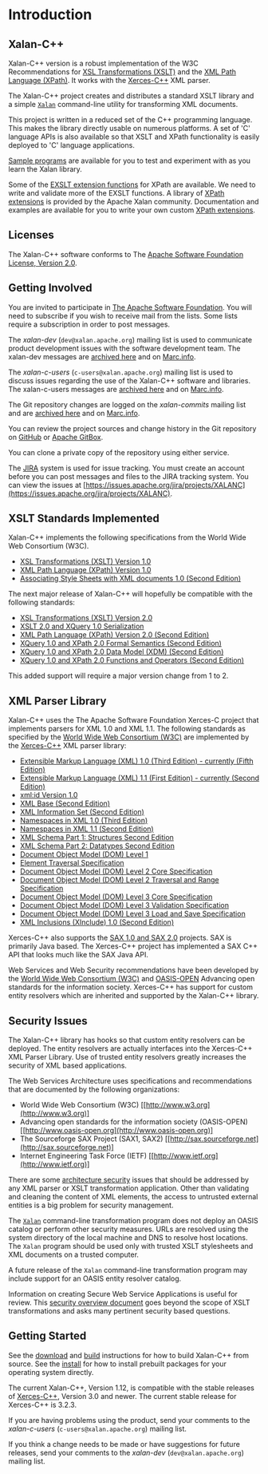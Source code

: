 # Introduction

## Xalan-C++

Xalan-C++ version is a robust implementation of the W3C Recommendations
for
[XSL Transformations (XSLT)](http://www.w3.org/TR/xslt)
and the
[XML Path Language (XPath)](http://www.w3.org/TR/xpath).
It works with the
[Xerces-C++](http://xerces.apache.org/xerces-c)
XML parser.

The Xalan-C++ project creates and distributes a standard XSLT library
and a simple [`Xalan`](commandline.md) command-line utility for
transforming XML documents.

This project is written in a reduced set of the C++ programming
language.  This makes the library directly usable on numerous
platforms.  A set of 'C' language APIs is also available so that XSLT
and XPath functionality is easily deployed to 'C' language applications.

[Sample programs](samples.md) are available for you to test and
experiment with as you learn the Xalan library.

Some of the [EXSLT extension functions](http://www.exslt.org) for XPath
are available.  We need to write and validate more of the EXSLT
functions.  A library of [XPath extensions](extensionslib.md) is
provided by the Apache Xalan community. Documentation and examples are
available for you to write your own custom
[XPath extensions](extensions.md).

## Licenses

The Xalan-C++ software conforms to The [Apache Software Foundation
License, Version 2.0](licensing.md).

## Getting Involved

You are invited to participate in
[The Apache Software Foundation](http://www.apache.org/foundation/getinvolved.html).
You will need to subscribe if you wish to receive mail from the lists.
Some lists require a subscription in order to post messages.

The *xalan-dev* (`dev@xalan.apache.org`) mailing list is used to
communicate product development issues with the software development
team.  The xalan-dev messages are
[archived here](http://mail-archives.apache.org/mod_mbox/xalan-dev)
and on
[Marc.info](http://marc.info/?l=xalan-dev).

The *xalan-c-users* (`c-users@xalan.apache.org`) mailing list is used
to discuss issues regarding the use of the Xalan-C++ software and
libraries.  The xalan-c-users messages are
[archived here](http://mail-archives.apache.org/mod_mbox/xalan-c-users)
and on
[Marc.info](http://marc.info/?l=xalan-c-users).

The Git repository changes are logged on the *xalan-commits* mailing
list and are
[archived here](http://mail-archives.apache.org/mod_mbox/xalan-commits)
and on
[Marc.info](http://marc.info/?l=xalan-cvs).

You can review the project sources and change history in the Git repository on
[GitHub](https://github.com/apache/xalan-c)
or
[Apache GitBox](https://gitbox.apache.org/repos/asf?p=xalan-c.git).

You can clone a private copy of the repository using either service.

The [JIRA](https://issues.apache.org/jira/projects/XALANC) system is
used for issue tracking.  You must create an account before you can
post messages and files to the JIRA tracking system.
You can view the issues at
[https://issues.apache.org/jira/projects/XALANC](https://issues.apache.org/jira/projects/XALANC).

## XSLT Standards Implemented

Xalan-C++ implements the following specifications from the World Wide
Web Consortium (W3C).

* [XSL Transformations (XSLT) Version 1.0](http://www.w3.org/TR/xslt)
* [XML Path Language (XPath) Version 1.0](http://www.w3.org/TR/xpath)
* [Associating Style Sheets with XML documents 1.0 (Second Edition)](http://www.w3.org/TR/xml-stylesheet)

The next major release of Xalan-C++ will hopefully be compatible with
the following standards:

* [XSL Transformations (XSLT) Version 2.0](http://www.w3.org/TR/xslt20)
* [XSLT 2.0 and XQuery 1.0 Serialization](http://www.w3.org/TR/xslt-xquery-serialization)
* [XML Path Language (XPath) Version 2.0 (Second Edition)](http://www.w3.org/TR/xpath20)
* [XQuery 1.0 and XPath 2.0 Formal Semantics (Second Edition)](http://www.w3.org/TR/xquery-semantics)
* [XQuery 1.0 and XPath 2.0 Data Model (XDM) (Second Edition)](http://www.w3.org/TR/xpath-datamodel)
* [XQuery 1.0 and XPath 2.0 Functions and Operators (Second Edition)](http://www.w3.org/TR/xpath-functions)

This added support will require a major version change from 1 to 2.

## XML Parser Library

Xalan-C++ uses the The Apache Software Foundation Xerces-C project that
implements parsers for XML 1.0 and XML 1.1.  The following standards as
specified by the
[World Wide Web Consortium (W3C)](http://www.w3.org/TR)
are implemented by the
[Xerces-C++](http://xerces.apache.org/xerces-c) XML parser library:

* [Extensible Markup Language (XML) 1.0 (Third Edition) - currently (Fifth Edition)](http://www.w3.org/TR/xml)
* [Extensible Markup Language (XML) 1.1 (First Edition) - currently (Second Edition)](http://www.w3.org/TR/xml11)
* [xml:id Version 1.0](http://www.w3.org/TR/xml-id)
* [XML Base (Second Edition)](http://www.w3.org/TR/xmlbase)
* [XML Information Set (Second Edition)](http://www.w3.org/TR/xml-infoset)
* [Namespaces in XML 1.0 (Third Edition)](http://www.w3.org/TR/xml-names)
* [Namespaces in XML 1.1 (Second Edition)](http://www.w3.org/TR/xml-names11)
* [XML Schema Part 1: Structures Second Edition](http://www.w3.org/TR/xmlschema-1)
* [XML Schema Part 2: Datatypes Second Edition](http://www.w3.org/TR/xmlschema-2)
* [Document Object Model (DOM) Level 1](http://www.w3.org/TR/REC-DOM-Level-1)
* [Element Traversal Specification](http://www.w3.org/TR/ElementTraversal)
* [Document Object Model (DOM) Level 2 Core Specification](http://www.w3.org/TR/DOM-Level-2-Core)
* [Document Object Model (DOM) Level 2 Traversal and Range Specification](http://www.w3.org/TR/DOM-Level-2-Traversal-Range)
* [Document Object Model (DOM) Level 3 Core Specification](http://www.w3.org/TR/DOM-Level-3-Core)
* [Document Object Model (DOM) Level 3 Validation Specification](http://www.w3.org/TR/DOM-Level-3-Val)
* [Document Object Model (DOM) Level 3 Load and Save Specification](http://www.w3.org/TR/DOM-Level-3-LS)
* [XML Inclusions (XInclude) 1.0 (Second Edition)](http://www.w3.org/TR/xinclude)

Xerces-C++ also supports the
[SAX 1.0 and SAX 2.0](http://sax.sourceforge.net/) projects.
SAX is primarily Java based.  The Xerces-C++ project has implemented a
SAX C++ API that looks much like the SAX Java API.

Web Services and Web Security recommendations have been developed by the
[World Wide Web Consortium (W3C)](http://www.w3.org)
and
[OASIS-OPEN](http://www.oasis-open.org)
Advancing open standards for the information society.
Xerces-C++ has support for custom entity resolvers which are inherited
and supported by the Xalan-C++ library.

## Security Issues

The Xalan-C++ library has hooks so that custom entity resolvers can be
deployed.   The entity resolvers are actually interfaces into the
Xerces-C++ XML Parser Library.  Use of trusted entity resolvers greatly
increases the security of XML based applications.

The Web Services Architecture uses specifications and recommendations
that are documented by the following organizations:

* World Wide Web Consortium (W3C)
  [[http://www.w3.org](http://www.w3.org)]
* Advancing open standards for the information society (OASIS-OPEN)
  [[http://www.oasis-open.org](http://www.oasis-open.org)]
* The Sourceforge SAX Project (SAX1, SAX2)
  [[http://sax.sourceforge.net](http://sax.sourceforge.net)]
* Internet Engineering Task Force (IETF)
  [[http://www.ietf.org](http://www.ietf.org)]

There are some [architecture security](secureweb.md) issues that should
be addressed by any XML parser or XSLT transformation application.
Other than validating and cleaning the content of XML elements, the
access to untrusted external entities is a big problem for security
management.

The [`Xalan`](commandline.md) command-line transformation program does
not deploy an OASIS catalog or perform other security measures.  URLs
are resolved using the system directory of the local machine and DNS to
resolve host locations.  The `Xalan` program should be used only with
trusted XSLT stylesheets and XML documents on a trusted computer.

A future release of the `Xalan` command-line transformation program may
include support for an OASIS entity resolver catalog.

Information on creating Secure Web Service Applications is useful for
review. This [security overview document](secureweb.md) goes beyond the
scope of XSLT transformations and asks many pertinent security based
questions.

## Getting Started

See the [download](download.md) and [build](build.md) instructions for
how to build Xalan-C++ from source.  See the [install](install.md) for
how to install prebuilt packages for your operating system directly.

The current Xalan-C++, Version 1.12, is compatible with the stable
releases of [Xerces-C++](http://xerces.apache.org/xerces-c), Version
3.0 and newer.  The current stable release for Xerces-C++ is 3.2.3.

If you are having problems using the product, send your comments to the
*xalan-c-users* (`c-users@xalan.apache.org`) mailing list.

If you think a change needs to be made or have suggestions for future
releases,  send your comments to the *xalan-dev*
(`dev@xalan.apache.org`) mailing list.
